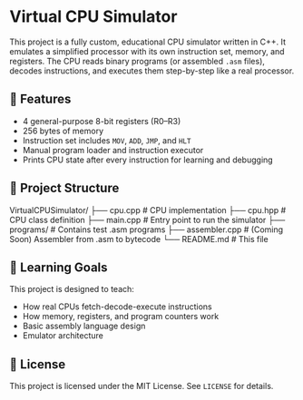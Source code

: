 # Virtual CPU Simulator

This project is a fully custom, educational CPU simulator written in C++. It emulates a simplified processor with its own instruction set, memory, and registers. The CPU reads binary programs (or assembled `.asm` files), decodes instructions, and executes them step-by-step like a real processor.

## 🚀 Features
- 4 general-purpose 8-bit registers (R0–R3)
- 256 bytes of memory
- Instruction set includes `MOV`, `ADD`, `JMP`, and `HLT`
- Manual program loader and instruction executor
- Prints CPU state after every instruction for learning and debugging

## 📂 Project Structure

VirtualCPUSimulator/
├── cpu.cpp # CPU implementation
├── cpu.hpp # CPU class definition
├── main.cpp # Entry point to run the simulator
├── programs/ # Contains test .asm programs
├── assembler.cpp # (Coming Soon) Assembler from .asm to bytecode
└── README.md # This file

## 🧠 Learning Goals
This project is designed to teach:
- How real CPUs fetch-decode-execute instructions
- How memory, registers, and program counters work
- Basic assembly language design
- Emulator architecture

## 📜 License
This project is licensed under the MIT License. See `LICENSE` for details.
